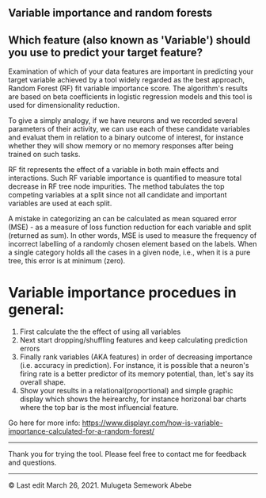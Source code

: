  ## Variable importance and random forests 

## Which feature (also known as 'Variable') should you use to predict your target feature?

Examination of which of your data features are important in predicting your target variable achieved by a tool widely regarded as the best approach, Random Forest (RF) 
fit variable importance score. The algorithm's results are based on beta coefficients in logistic regression models and this tool is used for
dimensionality reduction. 

To give a simply analogy, if we have neurons and we recorded several parameters of their activity, we can use each of these 
candidate variables and evaluat them in relation to a binary outcome of interest, for instance whether they will 
show memory or no memory responses after being trained on such tasks. 

RF fit represents the effect of a variable in both main effects and interactions. Such RF variable 
importance is quantified to measure total decrease in RF tree node impurities. The method tabulates the 
top competing variables at a split since not all candidate and important variables are used at each split.
 
A mistake in categorizing an can be calculated as mean squared error (MSE) - as a measure of loss 
function reduction for each variable and split (returned as sum). In other words, MSE is used to measure 
the frequency of incorrect labelling of a randomly chosen element based on the labels. When a single 
category holds all the cases in a given node, i.e., when it is a pure tree, this error is at minimum (zero).


# Variable importance procedues in general:


1. First calculate the the effect of using all variables
2. Next start dropping/shuffling features and keep calculating prediction errors
3. Finally rank variables (AKA features) in order of decreasing importance (i.e. accuracy in prediction). For instance, it is possible that a neuron's firing rate is a better predictor of its memory potential, than, let's say its overall shape.
4. Show your results in a relational(proportional) and simple graphic display which shows the heirearchy, for instance horizonal bar charts where the top bar is the most influencial feature. 

 
Go here for more info: https://www.displayr.com/how-is-variable-importance-calculated-for-a-random-forest/
<p> </p>
<hr>
Thank you for trying the tool. Please feel free to contact me for feedback and questions.
<hr>
<p> </p>

©  Last edit March 26, 2021. Mulugeta Semework Abebe
